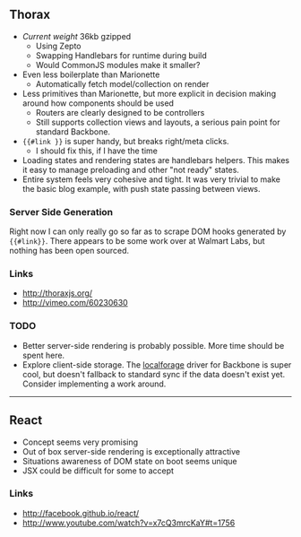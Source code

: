 ## Thorax

- *Current weight* 36kb gzipped
  - Using Zepto
  - Swapping Handlebars for runtime during build
  - Would CommonJS modules make it smaller?
- Even less boilerplate than Marionette
  - Automatically fetch model/collection on render
- Less primitives than Marionette, but more explicit in decision making around how components should be used
  - Routers are clearly designed to be controllers
  - Still supports collection views and layouts, a serious pain point for standard Backbone.
- `{{#link }}` is super handy, but breaks right/meta clicks.
  - I should fix this, if I have the time
- Loading states and rendering states are handlebars helpers. This makes it easy to manage preloading and other "not ready" states.
- Entire system feels very cohesive and tight. It was very trivial to make the basic blog example, with push state passing between views.

### Server Side Generation

Right now I can only really go so far as to scrape DOM hooks generated by `{{#link}}`. There appears to be some work over at Walmart Labs, but nothing has been open sourced.

### Links
- http://thoraxjs.org/
- http://vimeo.com/60230630

### TODO

- Better server-side rendering is probably possible. More time should be spent here.
- Explore client-side storage. The [localforage](https://github.com/mozilla/localForage) driver for Backbone is super cool, but doesn't fallback to standard sync if the data doesn't exist yet. Consider implementing a work around.

---

## React

- Concept seems very promising
- Out of box server-side rendering is exceptionally attractive
- Situations awareness of DOM state on boot seems unique
- JSX could be difficult for some to accept

### Links
- http://facebook.github.io/react/
- http://www.youtube.com/watch?v=x7cQ3mrcKaY#t=1756
